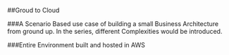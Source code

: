 ##Groud to Cloud

###A Scenario Based use case of building a small Business Architecture from ground up. In the series, different Complexities would be introduced.

###Entire Environment built and hosted in AWS 

